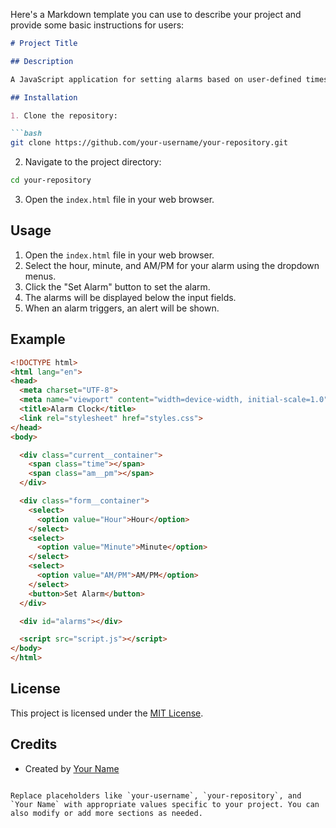 Here's a Markdown template you can use to describe your project and provide some basic instructions for users:

```markdown
# Project Title

## Description

A JavaScript application for setting alarms based on user-defined times and displaying them. It updates the UI to indicate when an alarm is about to trigger and allows users to set alarms for specific times of the day.

## Installation

1. Clone the repository:

```bash
git clone https://github.com/your-username/your-repository.git
```

2. Navigate to the project directory:

```bash
cd your-repository
```

3. Open the `index.html` file in your web browser.

## Usage

1. Open the `index.html` file in your web browser.
2. Select the hour, minute, and AM/PM for your alarm using the dropdown menus.
3. Click the "Set Alarm" button to set the alarm.
4. The alarms will be displayed below the input fields.
5. When an alarm triggers, an alert will be shown.

## Example

```html
<!DOCTYPE html>
<html lang="en">
<head>
  <meta charset="UTF-8">
  <meta name="viewport" content="width=device-width, initial-scale=1.0">
  <title>Alarm Clock</title>
  <link rel="stylesheet" href="styles.css">
</head>
<body>

  <div class="current__container">
    <span class="time"></span>
    <span class="am__pm"></span>
  </div>

  <div class="form__container">
    <select>
      <option value="Hour">Hour</option>
    </select>
    <select>
      <option value="Minute">Minute</option>
    </select>
    <select>
      <option value="AM/PM">AM/PM</option>
    </select>
    <button>Set Alarm</button>
  </div>

  <div id="alarms"></div>

  <script src="script.js"></script>
</body>
</html>
```

## License

This project is licensed under the [MIT License](LICENSE).

## Credits

- Created by [Your Name](https://github.com/your-username)

```

Replace placeholders like `your-username`, `your-repository`, and `Your Name` with appropriate values specific to your project. You can also modify or add more sections as needed.

